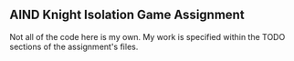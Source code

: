 ## AIND Knight Isolation Game Assignment
Not all of the code here is my own. My work is specified within the TODO sections of the assignment's files.
